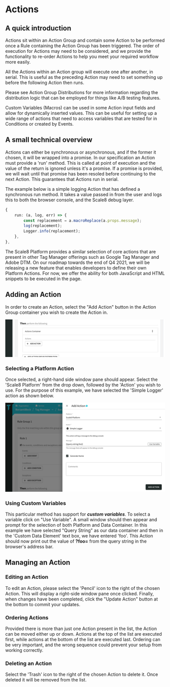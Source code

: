 # Actions

## A quick introduction

Actions sit within an Action Group and contain some Action to be performed once a Rule containing the Action Group has been triggered. The order of execution for Actions may need to be considered, and we provide the functionality to re-order Actions to help you meet your required workflow more easily.

All the Actions within an Action group will execute one after another, in serial. This is useful as the preceding Action may need to set something up before the following Action then runs.

Please see Action Group Distributions for more information regarding the distribution logic that can be employed for things like A/B testing features.

Custom Variables (Macros) can be used in some Action input fields and allow for dynamically inserted values. This can be useful for setting up a wide range of actions that need to access variables that are tested for in Conditions or created by Events.

## A small technical overview

Actions can either be synchronous or asynchronous, and if the former it chosen, it will be wrapped into a promise. In our specification an Action must provide a 'run' method. This is called at point of execution and the value of the return is ignored unless it's a promise. If a promise is provided, we will wait until that promise has been resoled before continuing to the next Action. This guarantees that Actions run in serial.

The example below is a simple logging Action that has defined a synchronous run method. It takes a value passed in from the user and logs this to both the browser console, and the Scale8 debug layer.

```typescript
{
    run: (a, log, err) => {
        const replacement = a.macroReplace(a.props.message);
        log(replacement);
        Logger.info(replacement);
    },
},
```

The Scale8 Platform provides a similar selection of core actions that are present in other Tag Manager offerings such as Google Tag Manager and Adobe DTM. On our roadmap towards the end of Q4 2021, we will be releasing a new feature that enables developers to define their own Platform Actions. For now, we offer the ability for both JavaScript and HTML snippets to be executed in the page.

## Adding an Action

In order to create an Action, select the "Add Action" button in the Action Group container you wish to create the Action in.

![Tag Manager - Actions Container](/img/tag-manager/tag-manager-actions-container.png)

### Selecting a Platform Action

Once selected, a right-hand side window pane should appear. Select the 'Scale8 Platform' from the drop down, followed by the 'Action' you wish to use. For the purpose of this example, we have selected the 'Simple Logger' action as shown below.

![Tag Manager - Actions Container](/img/tag-manager/tag-manager-add-action.png)

### Using Custom Variables

This particular method has support for ***custom variables***. To select a variable click on "Use Variable". A small window should then appear and prompt for the selection of both Platform and Data Container. In this example we have selected "Query String" as our data container and then in the 'Custom Data Element' text box, we have entered 'foo'. This Action should now print out the value of **?foo=** from the query string in the browser's address bar.

## Managing an Action

### Editing an Action

To edit an Action, please select the 'Pencil' icon to the right of the chosen Action. This will display a right-side window pane once clicked. Finally, when changes have been completed, click the "Update Action" button at the bottom to commit your updates.

### Ordering Actions

Provided there is more than just one Action present in the list, the Action can be moved either up or down. Actions at the top of the list are executed first, while actions at the bottom of the list are executed last. Ordering can be very important, and the wrong sequence could prevent your setup from working correctly.

### Deleting an Action

Select the 'Trash' icon to the right of the chosen Action to delete it. Once deleted it will be removed from the list.

